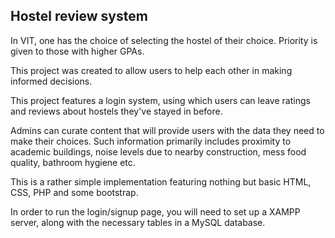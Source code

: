 ## Hostel review system

In VIT, one has the choice of selecting the hostel of their choice. Priority is given to those with higher GPAs.

This project was created to allow users to help each other in making informed decisions.

This project features a login system, using which users can leave ratings and reviews about hostels they've stayed in before.

Admins can curate content that will provide users with the data they need to make their choices. Such information primarily includes proximity to academic buildings, noise levels due to nearby construction, mess food quality, bathroom hygiene etc.

This is a rather simple implementation featuring nothing but basic HTML, CSS, PHP and some bootstrap.

In order to run the login/signup page, you will need to set up a XAMPP server, along with the necessary tables in a MySQL database.
